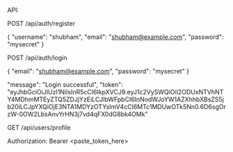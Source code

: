 API:

POST /api/auth/register

{
"username": "shubham",
"email": "shubham@example.com",
"password": "mysecret"
}

POST /api/auth/login

{
"email": "shubham@example.com",
"password": "mysecret"
}

"message": "Login successful",
"token": "eyJhbGciOiJIUzI1NiIsInR5cCI6IkpXVCJ9.eyJ1c2VySWQiOiI2ODUxNTVhNTY4MDhmMTEyZTQ5ZDJjYzEiLCJlbWFpbCI6InNodWJoYW1AZXhhbXBsZS5jb20iLCJpYXQiOjE3NTA1MDYzOTYsImV4cCI6MTc1MDUwOTk5Nn0.6D6sgOrzW-0OW2LbsAnvYrHN3j7vd4qFX0dG8bk4OMk"

GET /api/users/profile

Authorization: Bearer <paste_token_here>